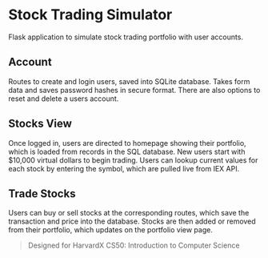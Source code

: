# Stock Trading Simulator

Flask application to simulate stock trading portfolio with user accounts.

## Account

Routes to create and login users, saved into SQLite database. Takes form data and saves password hashes
in secure format. There are also options to reset and delete a users account.

## Stocks View

Once logged in, users are directed to homepage showing their portfolio, which is loaded from records in the
SQL database. New users start with $10,000 virtual dollars to begin trading. Users can lookup current values for
each stock by entering the symbol, which are pulled live from IEX API.

## Trade Stocks

Users can buy or sell stocks at the corresponding routes, which save the transaction and price into the database.
Stocks are then added or removed from their portfolio, which updates on the portfolio view page.

> Designed for HarvardX CS50: Introduction to Computer Science
